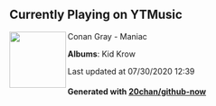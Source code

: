 ## Currently Playing on YTMusic

[<img align="left" width="100" src="https://lh3.googleusercontent.com/P40AFqu8aMn1KsONRp63llwR9wWc2FKjm-QbK2nzhQgpIEFsWu0hzYDr67WIJClBNzG4mb6prv6Eooj6Bg">](https://music.youtube.com/channel/UCDfnnzgPNShOXOYM9V4QIsQ)

Conan Gray - Maniac

**Albums**: Kid Krow

Last updated at 07/30/2020 12:39

#### Generated with [20chan/github-now](https://github.com/20chan/github-now)


<!--
**20chan/20chan** is a ✨ _special_ ✨ repository because its `README.md` (this file) appears on your GitHub profile.

Here are some ideas to get you started:

- 🔭 I’m currently working on ...
- 🌱 I’m currently learning ...
- 👯 I’m looking to collaborate on ...
- 🤔 I’m looking for help with ...
- 💬 Ask me about ...
- 📫 How to reach me: ...
- 😄 Pronouns: ...
- ⚡ Fun fact: ...
-->
